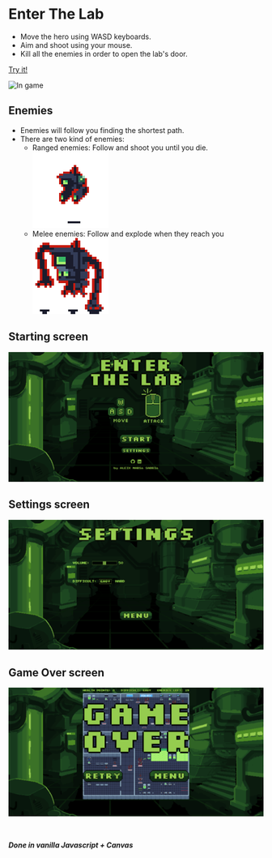 # Enter The Lab
- Move the hero using WASD keyboards.
- Aim and shoot using your mouse.
- Kill all the enemies in order to open the lab's door.

[Try it!](https://aleixmarsa.github.io/Enter-The-Lab-Game/)

![In game](./images/readme/in-game.gif)

## Enemies
- Enemies will follow you finding the shortest path.
- There are two kind of enemies:
    + Ranged enemies: Follow and shoot you until you die.
![Ranged](/images/readme/ranged.png)
    + Melee enemies: Follow and explode when they reach you
![Melee](/images/readme/melee.png)
  
## Starting screen
![Starting screen](/images/readme/starting-screen.png)
  
## Settings screen
![Settings screen](/images/readme/settings-screen.png)

## Game Over screen
![Game Over screen](/images/readme/game-over-screen.png)

<br>

***Done in vanilla Javascript + Canvas***



  
